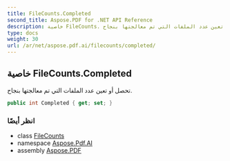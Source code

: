 ```yaml
---
title: FileCounts.Completed
second_title: Aspose.PDF for .NET API Reference
description: خاصية FileCounts. تحصل أو تعين عدد الملفات التي تم معالجتها بنجاح
type: docs
weight: 30
url: /ar/net/aspose.pdf.ai/filecounts/completed/
---
```

## خاصية FileCounts.Completed

تحصل أو تعين عدد الملفات التي تم معالجتها بنجاح.

```csharp
public int Completed { get; set; }
```

### انظر أيضًا

* class [FileCounts](../)
* namespace [Aspose.Pdf.AI](../../../aspose.pdf.ai/)
* assembly [Aspose.PDF](../../../)